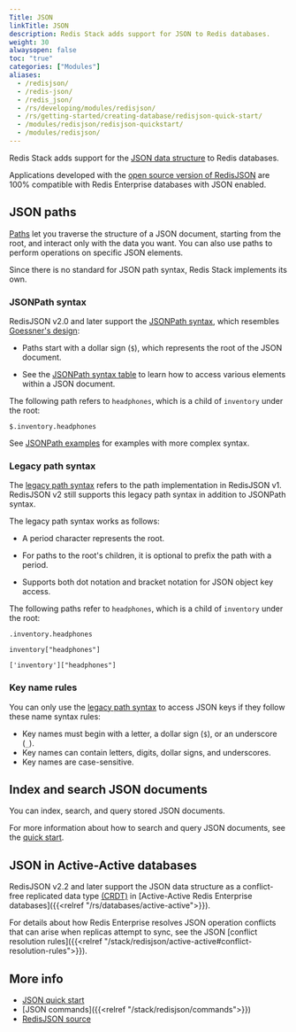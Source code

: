 ```yaml
---
Title: JSON
linkTitle: JSON
description: Redis Stack adds support for JSON to Redis databases.
weight: 30
alwaysopen: false
toc: "true"
categories: ["Modules"]
aliases:
  - /redisjson/
  - /redis-json/
  - /redis_json/
  - /rs/developing/modules/redisjson/
  - /rs/getting-started/creating-database/redisjson-quick-start/
  - /modules/redisjson/redisjson-quickstart/
  - /modules/redisjson/
---
```


Redis Stack adds support for the [JSON data structure](http://www.json.org/) to Redis databases.

Applications developed with the [open source version of RedisJSON](https://github.com/RedisJSON/RedisJSON) are 100%
compatible with Redis Enterprise databases with JSON enabled.

## JSON paths

[Paths](https://redis.io/docs/stack/json/path) let you traverse the structure of a JSON document, starting from the root, and interact only with the data you want. You can also use paths to perform operations on specific JSON elements.

Since there is no standard for JSON path syntax, Redis Stack implements its own.

### JSONPath syntax

RedisJSON v2.0 and later support the [JSONPath syntax](https://redis.io/docs/stack/json/path/#jsonpath-support), which resembles [Goessner's design](https://goessner.net/articles/JsonPath/):
  
  - Paths start with a dollar sign (`$`), which represents the root of the JSON document.

  - See the [JSONPath syntax table](https://redis.io/docs/stack/json/path/#jsonpath-syntax) to learn how to access various elements within a JSON document.

The following path refers to `headphones`, which is a child of `inventory` under the root:

`$.inventory.headphones`
  
See [JSONPath examples](https://redis.io/docs/stack/json/path/#jsonpath-examples) for examples with more complex syntax.

### Legacy path syntax

The [legacy path syntax](https://redis.io/docs/stack/json/path/#legacy-path-syntax) refers to the path implementation in RedisJSON v1. RedisJSON v2 still supports this legacy path syntax in addition to JSONPath syntax.

The legacy path syntax works as follows:

  - A period character represents the root.
  
  - For paths to the root's children, it is optional to prefix the path with a period.

  - Supports both dot notation and bracket notation for JSON object key access.
  
The following paths refer to `headphones`, which is a child of `inventory` under the root:

`.inventory.headphones`
 
`inventory["headphones"]`

`['inventory']["headphones"]`

### Key name rules

You can only use the [legacy path syntax](#legacy-path-syntax) to access JSON keys if they follow these name syntax rules:

- Key names must begin with a letter, a dollar sign (`$`), or an underscore (`_`).
- Key names can contain letters, digits, dollar signs, and underscores.
- Key names are case-sensitive.

## Index and search JSON documents

You can index, search, and query stored JSON documents.

For more information about how to search and query JSON documents, see the [quick start](https://redis.io/docs/stack/search/indexing_json/).

## JSON in Active-Active databases

RedisJSON v2.2 and later support the JSON data structure as a conflict-free replicated data type [(CRDT)](https://en.wikipedia.org/wiki/Conflict-free_replicated_data_type) in [Active-Active Redis Enterprise databases]({{<relref "/rs/databases/active-active">}}).

For details about how Redis Enterprise resolves JSON operation conflicts that can arise when replicas attempt to sync, see the JSON [conflict resolution rules]({{<relref "/stack/redisjson/active-active#conflict-resolution-rules">}}).

## More info

- [JSON quick start](https://redis.io/docs/stack/json/#use-redisjson)
- [JSON commands]({{<relref "/stack/redisjson/commands">}})
- [RedisJSON source](https://github.com/RedisJSON/RedisJSON)
